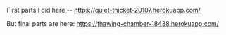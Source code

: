 First parts I did here -- https://quiet-thicket-20107.herokuapp.com/

But final parts are here: https://thawing-chamber-18438.herokuapp.com/
